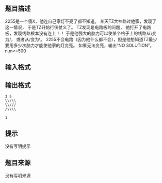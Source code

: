 


## 题目描述
2255是一个傻X，他连自己家灯不亮了都不知道。
某天TZ大神路过他家，发现了这一情况，
于是TZ开始行侠仗义了。
TZ发现是电路板的问题，
他打开了电路板，发现线路根本没有连上！！
于是他强大的脑力可以使某个格子上的线路从\变为/，
或者从/变为\。
2255不会电路（因为他什么都不会），但是他想知道TZ最少要用多少次脑力才能使他家的灯变亮。
如果无法变亮，输出“NO SOLUTION”。
n,m<=500
## 输入格式
## 输出格式

```input1
3 5
\\/\\
\\///
/\\\\

```
```output1
1
```

## 提示
没有写明提示
## 题目来源
没有写明来源


